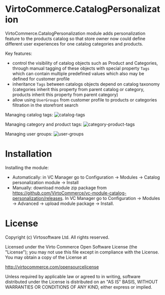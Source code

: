 # VirtoCommerce.CatalogPersonalization
VirtoCommerce.CatalogPersonalization module adds personalization feature to the products catalog so that store owner now could define different user experiences for one catalog categories and products.
  
Key features:
* control the visibility of catalog objects such as Product and Categories, through manual tagging of these objects with special property `Tags` which can contain multiple predefined values which also may be defined for customer profile
* inheritance `Tags` between catalogs objects depend on catalog taxonomy (categories inherit this property from parent catalog or category, products inherit this property from parent category)
* allow using `UserGroups` from customer profile to products or categories filtration in the storefront search

Managing catalog tags:
![catalog-tags](https://user-images.githubusercontent.com/7536694/31444159-ab3ba8ce-ae9b-11e7-9705-313c93784508.gif)

Managing category and product tags:
![category-product-tags](https://user-images.githubusercontent.com/7536694/31444403-7773b738-ae9c-11e7-807e-b6e9aca7cddb.gif)

Managing user groups:
![user-groups](https://user-images.githubusercontent.com/7536694/31445959-9fa693e4-ae9f-11e7-8568-b1ff7ff32da1.gif)

# Installation
Installing the module:
* Automatically: in VC Manager go to Configuration -> Modules -> Catalog personalization module -> Install
* Manually: download module zip package from https://github.com/VirtoCommerce/vc-module-catalog-personalization/releases. In VC Manager go to Configuration -> Modules -> Advanced -> upload module package -> Install.

# License
Copyright (c) Virtosoftware Ltd.  All rights reserved.

Licensed under the Virto Commerce Open Software License (the "License"); you may not use this file except in compliance with the License. You may obtain a copy of the License at

http://virtocommerce.com/opensourcelicense

Unless required by applicable law or agreed to in writing, software distributed under the License is distributed on an "AS IS" BASIS, WITHOUT WARRANTIES OR CONDITIONS OF ANY KIND, either express or implied.
